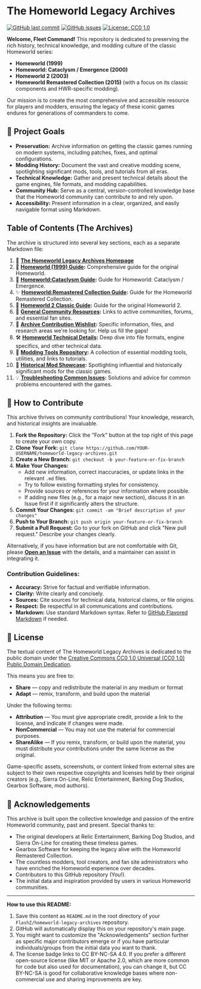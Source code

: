 # The Homeworld Legacy Archives

[![GitHub last commit](https://img.shields.io/github/last-commit/FlashZ/homeworld-legacy-archives)](https://github.com/FlashZ/homeworld-legacy-archives/commits/main)
[![GitHub issues](https://img.shields.io/github/issues/FlashZ/homeworld-legacy-archives)](https://github.com/FlashZ/homeworld-legacy-archives/issues)
[![License: CC0 1.0](https://img.shields.io/badge/license-CC0%201.0-lightgrey)](https://creativecommons.org/publicdomain/zero/1.0/)

**Welcome, Fleet Command!** This repository is dedicated to preserving the rich history, technical knowledge, and modding culture of the classic Homeworld series:

*   **Homeworld (1999)**
*   **Homeworld: Cataclysm / Emergence (2000)**
*   **Homeworld 2 (2003)**
*   **Homeworld Remastered Collection (2015)** (with a focus on its classic components and HWR-specific modding).

Our mission is to create the most comprehensive and accessible resource for players and modders, ensuring the legacy of these iconic games endures for generations of commanders to come.

## 🚀 Project Goals

*   **Preservation:** Archive information on getting the classic games running on modern systems, including patches, fixes, and optimal configurations.
*   **Modding History:** Document the vast and creative modding scene, spotlighting significant mods, tools, and tutorials from all eras.
*   **Technical Knowledge:** Gather and present technical details about the game engines, file formats, and modding capabilities.
*   **Community Hub:** Serve as a central, version-controlled knowledge base that the Homeworld community can contribute to and rely upon.
*   **Accessibility:** Present information in a clear, organized, and easily navigable format using Markdown.

##  Table of Contents (The Archives)

The archive is structured into several key sections, each as a separate Markdown file:

1.  📄 **[The Homeworld Legacy Archives Homepage](docs/00_The_Homeworld_Legacy_Archives_Homepage.md)**
2.  🚀 **[Homeworld (1999) Guide](docs/01_Homeworld_1999_Guide.md):** Comprehensive guide for the original Homeworld.
3.  👾 **[Homeworld:Cataclysm Guide](docs/02_Homeworld_Cataclysm_Guide.md):** Guide for Homeworld: Cataclysm / Emergence.
4.  ✨ **[Homeworld:Remastered Collection Guide](docs/03_Homeworld_Remastered_Collection_Guide.md):** Guide for the Homeworld Remastered Collection.
5.  🌌 **[Homeworld 2 Classic Guide](docs/04_Homeworld_2_Classic_Guide.md):** Guide for the original Homeworld 2.
6.  🤝 **[General Community Resources](docs/05_General_Community_Resources.md):** Links to active communities, forums, and essential fan sites.
7.  📝 **[Archive Contribution Wishlist](docs/06_Archive_Contribution_Wishlist.md):** Specific information, files, and research areas we're looking for. Help us fill the gaps!
8.  🛠️ **[Homeworld Technical Details](docs/07_Homeworld_Technical_Details.md):** Deep dive into file formats, engine specifics, and other technical data.
9.  🔧 **[Modding Tools Repository](docs/08_Modding_Tools_Repository.md):** A collection of essential modding tools, utilities, and links to tutorials.
10. 🌟 **[Historical Mod Showcase](docs/09_Historical_Mod_Showcase.md):** Spotlighting influential and historically significant mods for the classic games.
11. 💡 **[Troubleshooting Common Issues](docs/10_Troubleshooting_Common_Issues.md):** Solutions and advice for common problems encountered with the games.

## 🤝 How to Contribute

This archive thrives on community contributions! Your knowledge, research, and historical insights are invaluable.

1.  **Fork the Repository:** Click the "Fork" button at the top right of this page to create your own copy.
2.  **Clone Your Fork:** `git clone https://github.com/YOUR-USERNAME/homeworld-legacy-archives.git`
3.  **Create a New Branch:** `git checkout -b your-feature-or-fix-branch`
4.  **Make Your Changes:**
    *   Add new information, correct inaccuracies, or update links in the relevant `.md` files.
    *   Try to follow existing formatting styles for consistency.
    *   Provide sources or references for your information where possible.
    *   If adding new files (e.g., for a major new section), discuss it in an Issue first if it significantly alters the structure.
5.  **Commit Your Changes:** `git commit -am "Brief description of your changes"`
6.  **Push to Your Branch:** `git push origin your-feature-or-fix-branch`
7.  **Submit a Pull Request:** Go to your fork on GitHub and click "New pull request." Describe your changes clearly.

Alternatively, if you have information but are not comfortable with Git, please **[Open an Issue](https://github.com/FlashZ/homeworld-legacy-archives/issues)** with the details, and a maintainer can assist in integrating it.

### Contribution Guidelines:

*   **Accuracy:** Strive for factual and verifiable information.
*   **Clarity:** Write clearly and concisely.
*   **Sources:** Cite sources for technical data, historical claims, or file origins.
*   **Respect:** Be respectful in all communications and contributions.
*   **Markdown:** Use standard Markdown syntax. Refer to [GitHub Flavored Markdown](https://guides.github.com/features/mastering-markdown/) if needed.

## 📜 License

The textual content of The Homeworld Legacy Archives is dedicated to the public domain under the [Creative Commons CC0 1.0 Universal (CC0 1.0) Public Domain Dedication](https://creativecommons.org/publicdomain/zero/1.0/).


This means you are free to:
*   **Share** — copy and redistribute the material in any medium or format
*   **Adapt** — remix, transform, and build upon the material

Under the following terms:
*   **Attribution** — You must give appropriate credit, provide a link to the license, and indicate if changes were made.
*   **NonCommercial** — You may not use the material for commercial purposes.
*   **ShareAlike** — If you remix, transform, or build upon the material, you must distribute your contributions under the same license as the original.

Game-specific assets, screenshots, or content linked from external sites are subject to their own respective copyrights and licenses held by their original creators (e.g., Sierra On-Line, Relic Entertainment, Barking Dog Studios, Gearbox Software, mod authors).

## 🙏 Acknowledgements

This archive is built upon the collective knowledge and passion of the entire Homeworld community, past and present. Special thanks to:

*   The original developers at Relic Entertainment, Barking Dog Studios, and Sierra On-Line for creating these timeless games.
*   Gearbox Software for keeping the legacy alive with the Homeworld Remastered Collection.
*   The countless modders, tool creators, and fan site administrators who have enriched the Homeworld experience over decades.
*   Contributors to this GitHub repository (You!).
*   The initial data and inspiration provided by users in various Homeworld communities.

---

**How to use this README:**
1.  Save this content as `README.md` in the root directory of your `FlashZ/homeworld-legacy-archives` repository.
2.  GitHub will automatically display this on your repository's main page.
3.  You might want to customize the "Acknowledgements" section further as specific major contributors emerge or if you have particular individuals/groups from the initial data you want to thank.
4.  The license badge links to CC BY-NC-SA 4.0. If you prefer a different open-source license (like MIT or Apache 2.0, which are more common for code but also used for documentation), you can change it, but CC BY-NC-SA is good for collaborative knowledge bases where non-commercial use and sharing improvements are key.